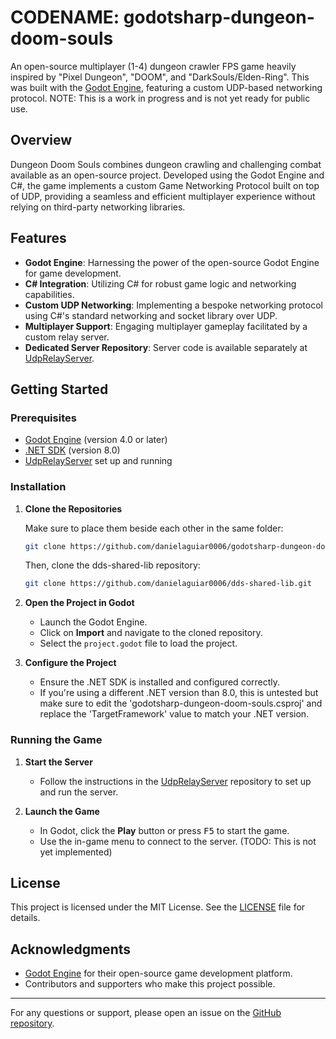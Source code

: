 
# CODENAME: godotsharp-dungeon-doom-souls

An open-source multiplayer (1-4) dungeon crawler FPS game heavily inspired by "Pixel Dungeon", "DOOM", and "DarkSouls/Elden-Ring". This was built with the [Godot Engine](https://godotengine.org/), featuring a custom UDP-based networking protocol.
NOTE: This is a work in progress and is not yet ready for public use.

## Overview

Dungeon Doom Souls combines dungeon crawling and challenging combat available as an open-source project. Developed using the Godot Engine and C#, the game implements a custom Game Networking Protocol built on top of UDP, providing a seamless and efficient multiplayer experience without relying on third-party networking libraries.

## Features

- **Godot Engine**: Harnessing the power of the open-source Godot Engine for game development.
- **C# Integration**: Utilizing C# for robust game logic and networking capabilities.
- **Custom UDP Networking**: Implementing a bespoke networking protocol using C#'s standard networking and socket library over UDP.
- **Multiplayer Support**: Engaging multiplayer gameplay facilitated by a custom relay server.
- **Dedicated Server Repository**: Server code is available separately at [UdpRelayServer](https://github.com/yourusername/UdpRelayServer).

## Getting Started

### Prerequisites

- [Godot Engine](https://godotengine.org/) (version 4.0 or later)
- [.NET SDK](https://dotnet.microsoft.com/download) (version 8.0)
- [UdpRelayServer](https://github.com/yourusername/UdpRelayServer) set up and running

### Installation

1. **Clone the Repositories**

   Make sure to place them beside each other in the same folder:
   ```bash
   git clone https://github.com/danielaguiar0006/godotsharp-dungeon-doom-souls.git
   ```

   Then, clone the dds-shared-lib repository:
   ```bash
   git clone https://github.com/danielaguiar0006/dds-shared-lib.git
   ```

2. **Open the Project in Godot**

   - Launch the Godot Engine.
   - Click on **Import** and navigate to the cloned repository.
   - Select the `project.godot` file to load the project.

3. **Configure the Project**

   - Ensure the .NET SDK is installed and configured correctly.
   - If you're using a different .NET version than 8.0, this is untested but make sure to edit the 'godotsharp-dungeon-doom-souls.csproj' and replace the 'TargetFramework' value to match your .NET version.

### Running the Game

1. **Start the Server**

   - Follow the instructions in the [UdpRelayServer](https://github.com/yourusername/UdpRelayServer) repository to set up and run the server.

2. **Launch the Game**

   - In Godot, click the **Play** button or press <kbd>F5</kbd> to start the game.
   - Use the in-game menu to connect to the server. (TODO: This is not yet implemented)

## License

This project is licensed under the MIT License. See the [LICENSE](LICENSE) file for details.

## Acknowledgments

- [Godot Engine](https://godotengine.org/) for their open-source game development platform.
- Contributors and supporters who make this project possible.

---

For any questions or support, please open an issue on the [GitHub repository](https://github.com/danielaguiar0006/godotsharp-dungeon-doom-souls/issues).

